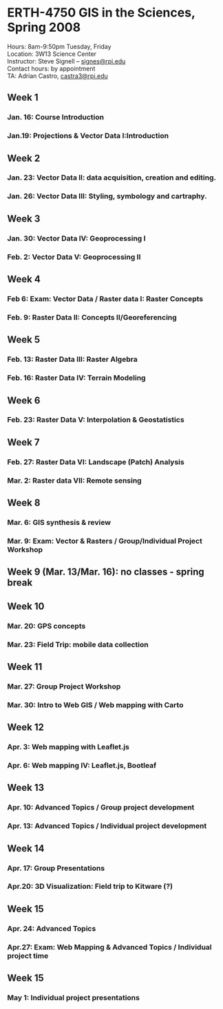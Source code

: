 # ERTH-4750  GIS in the Sciences, Spring 2008  
Hours: 8am-9:50pm Tuesday, Friday  
Location: 3W13 Science Center  
Instructor: Steve Signell – signes@rpi.edu   
Contact hours: by appointment  
TA: Adrian Castro, castra3@rpi.edu   
  
## Week 1 
### Jan. 16: Course Introduction
### Jan.19:  Projections & Vector Data I:Introduction  
## Week 2
### Jan. 23: Vector Data II: data acquisition, creation and editing.
### Jan. 26: Vector Data III: Styling, symbology and cartraphy.
## Week 3 
### Jan. 30: Vector Data IV: Geoprocessing I
### Feb. 2: Vector Data V: Geoprocessing II
## Week 4 
### Feb 6: Exam: Vector Data / Raster data I: Raster Concepts
### Feb. 9: Raster Data II:  Concepts II/Georeferencing  
## Week 5 
### Feb. 13: Raster Data III: Raster Algebra
### Feb. 16: Raster Data IV: Terrain Modeling  
## Week 6 
### Feb. 23: Raster Data V: Interpolation & Geostatistics
## Week 7 
### Feb. 27: Raster Data VI: Landscape (Patch) Analysis
### Mar. 2: Raster data VII: Remote sensing  
## Week 8
### Mar. 6: GIS synthesis & review 
### Mar. 9: Exam: Vector & Rasters / Group/Individual Project Workshop
## Week 9 (Mar. 13/Mar. 16): no classes - spring break  
## Week 10
### Mar. 20: GPS concepts 
### Mar. 23: Field Trip: mobile data collection  
## Week 11
### Mar. 27: Group Project Workshop 
### Mar. 30: Intro to Web GIS / Web mapping with Carto    
## Week 12 
### Apr. 3: Web mapping with Leaflet.js
### Apr. 6: Web mapping IV: Leaflet.js, Bootleaf  
## Week 13
### Apr. 10: Advanced Topics / Group project development
### Apr. 13: Advanced Topics / Individual project development  
## Week 14 
### Apr. 17: Group Presentations
### Apr.20: 3D Visualization: Field trip to Kitware (?) 
## Week 15
### Apr. 24: Advanced Topics
### Apr.27: Exam: Web Mapping & Advanced Topics / Individual project time     
## Week 15
### May 1: Individual project presentations
